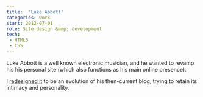 ```yaml
---
title:  "Luke Abbott"
categories: work
start: 2012-07-01
role: Site design &amp; development
tech:
 - HTML5
 - CSS
---
```

Luke Abbott is a well known electronic musician, and he wanted to revamp his his personal site (which also functions as his main online presence).

I <a href="http://snd.rs/examples/lukeabbottmusic.co.uk">redesigned it</a> to be an evolution of his then-current blog, trying to retain its intimacy and personality.